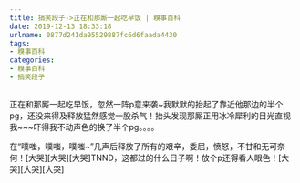 ```yaml
---
title: 搞笑段子->正在和那厮一起吃早饭 | 糗事百科
date: 2019-12-13 18:33:18
urlname: 0877d241da95529887fc6d6faada4430
tags: 
- 糗事百科
categories:
- 糗事百科
- 搞笑段子
---
```

正在和那厮一起吃早饭，忽然一阵p意来袭~我默默的抬起了靠近他那边的半个pg，还没来得及释放猛然感觉一股杀气！抬头发现那厮正用冰冷犀利的目光直视我~~~吓得我不动声色的换了半个pg。。。。

在“噗嗤，噗嗤，噗嗤~”几声后释放了所有的艰辛，委屈，愤怒，不甘和无可奈何！[大哭][大哭][大哭]TNND，这都过的什么日子啊！放个p还得看人眼色！[大哭][大哭][大哭]


